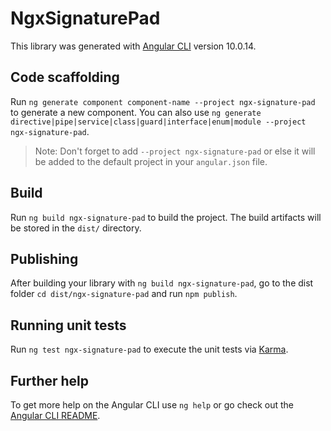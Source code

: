 # NgxSignaturePad

This library was generated with [Angular CLI](https://github.com/angular/angular-cli) version 10.0.14.

## Code scaffolding

Run `ng generate component component-name --project ngx-signature-pad` to generate a new component. You can also use `ng generate directive|pipe|service|class|guard|interface|enum|module --project ngx-signature-pad`.
> Note: Don't forget to add `--project ngx-signature-pad` or else it will be added to the default project in your `angular.json` file. 

## Build

Run `ng build ngx-signature-pad` to build the project. The build artifacts will be stored in the `dist/` directory.

## Publishing

After building your library with `ng build ngx-signature-pad`, go to the dist folder `cd dist/ngx-signature-pad` and run `npm publish`.

## Running unit tests

Run `ng test ngx-signature-pad` to execute the unit tests via [Karma](https://karma-runner.github.io).

## Further help

To get more help on the Angular CLI use `ng help` or go check out the [Angular CLI README](https://github.com/angular/angular-cli/blob/master/README.md).
